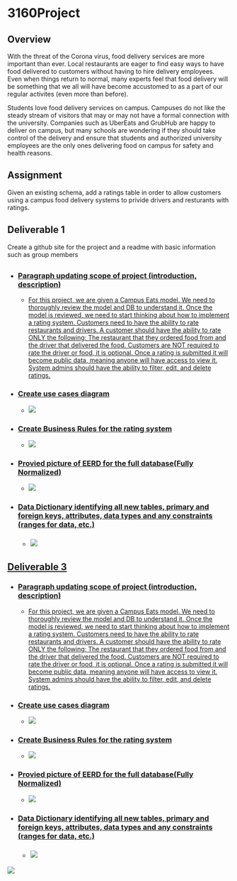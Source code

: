 # 3160Project
## Overview

<p>  With the threat of the Corona virus, food delivery services are more important than ever.  Local restaurants are eager to find easy ways to have food delivered to customers without having to hire delivery employees. Even when things return to normal, many experts feel that food delivery will be something that we all will have become accustomed to as a part of our regular activites (even more than before). </p>
<p>  Students love food delivery services on campus.  Campuses do not like the steady stream of visitors that may or  may not have a formal connection with the university.  Companies such as UberEats and GrubHub are happy to deliver on campus, but many schools are wondering if they should take control of the delivery and ensure that students and authorized university employees are the only ones delivering food on campus for safety and health reasons. </p>
<h2> Assignment </h2>
<p>Given an existing schema, add a ratings table in order to allow customers using a campus food delivery systems to privide drivers and resturants with ratings.</p>
<h2> Deliverable 1</h2>
<p>Create a github site for the project and a readme with basic information such as group members</p>





<h2><a href="/Deliverable-2"Deliverable 2</a></h2>
<ul>
  <li><h3>Paragraph updating scope of project (introduction, description)</h3>
    <ul>
      <li>
        <p>
          For this project, we are given a Campus Eats model. We need to thoroughly review the model and DB to understand it. Once the model is reviewed, we need to start thinking about how to implement a rating system. Customers need to have the ability to rate restaurants and drivers. A customer should have the ability to rate ONLY the following: The restaurant that they ordered food from and the driver that delivered the food. Customers are NOT required to rate the driver or food, it is optional. Once a rating is submitted it will become public data, meaning anyone will have access to view it. System admins should have the ability to filter, edit, and delete ratings.
        </p>
      </li>
    </ul>  
  </li>
  <li><h3>Create use cases diagram</h3>
    <ul>  
      <li>
        <img src = "/Deliverable-2/Case%20Diagram.PNG"/>
      </li>
    </ul> 
  </li>
  <li><h3>Create Business Rules for the rating system</h3>
    <ul>
      <li>
        <img src = "/Deliverable-2/Business-Rules.PNG"/>
      </li>
    </ul>
  </li>
  <li><h3>Provied picture of EERD for the full database(Fully Normalized)</h3>
    <ul>
      <li>
        <img src = "/Deliverable-2/EERD.PNG"/>
      </li>
    </ul>
  </li>
  <li><h3>Data Dictionary identifying all new tables, primary and foreign keys, attributes, data types and any constraints (ranges for data, etc.)<h3/>
    <ul>
      <li>
        <img src = "/Deliverable-2/DataDictionary.PNG"/>
      </li>
    </ul>
  </li>
</ul>





<h2> Deliverable 3</h2>
<ul>
  <li><h3>Paragraph updating scope of project (introduction, description)</h3>
    <ul>
      <li>
        <p>
          For this project, we are given a Campus Eats model. We need to thoroughly review the model and DB to understand it. Once the model is reviewed, we need to start thinking about how to implement a rating system. Customers need to have the ability to rate restaurants and drivers. A customer should have the ability to rate ONLY the following: The restaurant that they ordered food from and the driver that delivered the food. Customers are NOT required to rate the driver or food, it is optional. Once a rating is submitted it will become public data, meaning anyone will have access to view it. System admins should have the ability to filter, edit, and delete ratings.
        </p>
      </li>
    </ul>  
  </li>
  <li><h3>Create use cases diagram</h3>
    <ul>  
      <li>
        <img src = "/Deliverable-2/Case%20Diagram.PNG"/>
      </li>
    </ul> 
  </li>
  <li><h3>Create Business Rules for the rating system</h3>
    <ul>
      <li>
        <img src = "/Deliverable-2/Business-Rules.PNG"/>
      </li>
    </ul>
  </li>
  <li><h3>Provied picture of EERD for the full database(Fully Normalized)</h3>
    <ul>
      <li>
        <img src = "/Deliverable-2/EERD.PNG"/>
      </li>
    </ul>
  </li>
  <li><h3>Data Dictionary identifying all new tables, primary and foreign keys, attributes, data types and any constraints (ranges for data, etc.)<h3/>
    <ul>
      <li>
        <img src = "/Deliverable-2/DataDictionary.PNG"/>
      </li>
    </ul>
  </li>
</ul>
<img src = "/SQL%20Dump/query1.PNG"/>
